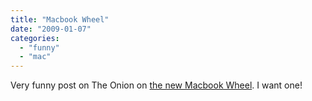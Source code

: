 ```yaml
---
title: "Macbook Wheel"
date: "2009-01-07"
categories: 
  - "funny"
  - "mac"
---
```


Very funny post on The Onion on [the new Macbook Wheel](http://diamondtearz.org/blog/2009/01/06/apple-does-away-with-keyboard-with-announcement-of-macbook-wheel/). I want one!
